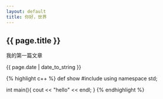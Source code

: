 ```yaml
---
layout: default
title: 你好，世界
---
```

<h2>{{ page.title }}</h2>
<p>我的第一篇文章</p>
<p>{{ page.date | date_to_string }}</p>
{% highlight c++ %}
def show
#include<iostream>
using namespace std;

int main(){
	cout << "hello" << endl;
}
{% endhighlight %}
